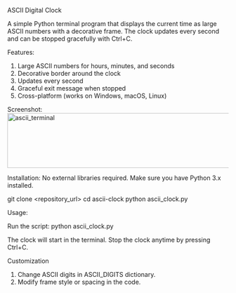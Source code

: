ASCII Digital Clock

A simple Python terminal program that displays the current time as large ASCII numbers with a decorative frame. The clock updates every second and can be stopped gracefully with Ctrl+C.

Features:

1) Large ASCII numbers for hours, minutes, and seconds
2) Decorative border around the clock
3) Updates every second
4) Graceful exit message when stopped
5) Cross-platform (works on Windows, macOS, Linux)

Screenshot:<img width="531" height="125" alt="ascii_terminal" src="https://github.com/user-attachments/assets/45821688-175a-488d-a68e-8d85fcd6b917" />



Installation:
No external libraries required. Make sure you have Python 3.x installed.

git clone <repository_url>
cd ascii-clock
python ascii_clock.py

Usage:

Run the script:
python ascii_clock.py

The clock will start in the terminal.
Stop the clock anytime by pressing Ctrl+C.

Customization

1) Change ASCII digits in ASCII_DIGITS dictionary.
2) Modify frame style or spacing in the code.
